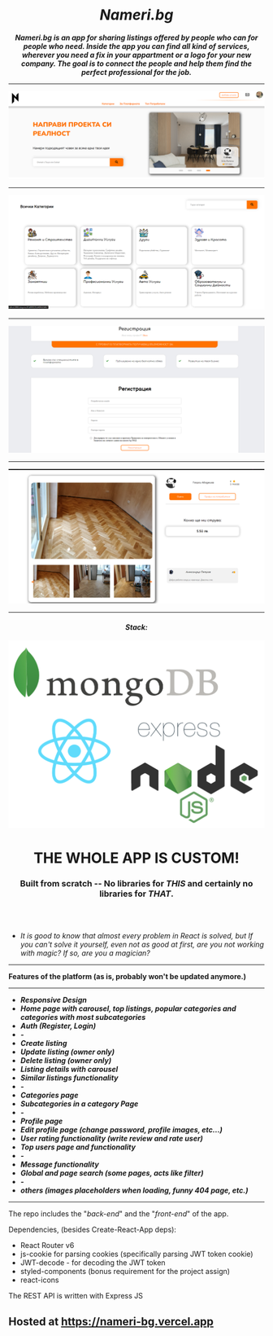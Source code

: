 <h1 align="center"><i>Nameri.bg </i></h1>

**_<p align="center">Nameri.bg is an app for sharing listings offered by people who can for people who need. Inside the app you can find all kind of services, wherever you need a fix in your appartment or a logo for your new company.
The goal is to connect the people and help them find the perfect professional for the job.</p>_**

<hr/>

<p align="center">
      <a href="https://nameri-bg.vercel.app">
    <img src="./banner.png"/>
    <hr/>
    <img src="./categories.png"/>
    <hr/>
    <img src="./auth.png"/>
    <hr/>
    <img src="./listing.png"/>
    <hr/>
    </a>
<p>


<h4 align="center"><i>Stack: </i></h3>

<img src="./mern_logo.png"/>

<h1 align="center">THE WHOLE APP IS CUSTOM!</h1>
<h3 align="center">Built from scratch -- No libraries for <i><b>THIS</b></i> and certainly no libraries for <i><b>THAT</b></i>.</h3>

<br/><br/>

- _It is good to know that almost every problem in React is solved, but If you can't solve it yourself, even not as good at first, are you not working with magic?
If so, are you a magician?_

<hr/>

__Features of the platform (as is, probably won't be updated anymore.)__

<hr/>

- <i><b>Responsive Design</b></i>
- <i><b>Home page with carousel, top listings, popular categories and categories with most subcategories</b></i>
- <i><b>Auth (Register, Login)</b></i>
- <i><b>-</b></i>
- <i><b>Create listing</b></i>
- <i><b>Update listing (owner only)</b></i>
- <i><b>Delete listing (owner only)</b></i>
- <i><b>Listing details with carousel</b></i>
- <i><b>Similar listings functionality</b></i>
- <i><b>-</b></i>
- <i><b>Categories page</b></i>
- <i><b>Subcategories in a category Page</b></i>
- <i><b>-</b></i>
- <i><b>Profile page</b></i>
- <i><b>Edit profile page (change password, profile images, etc...)</b></i>
- <i><b>User rating functionality (write review and rate user)</b></i>
- <i><b>Top users page and functionality</b></i>
- <i><b>-</b></i>
- <i><b>Message functionality</b></i>
- <i><b>Global and page search (some pages, acts like filter)</b></i>
- <i><b>-</b></i>
- <i><b>others (images placeholders when loading, funny 404 page, etc.)</b></i>

<hr/>

The repo includes the "<i>back-end</i>" and the "<i>front-end</i>" of the app.


Dependencies, (besides Create-React-App deps): 

- React Router v6
- js-cookie for parsing cookies (specifically parsing JWT token cookie)
- JWT-decode - for decoding the JWT token
- styled-components (bonus requirement for the project assign)
- react-icons

The REST API is written with Express JS

<h2>Hosted at <a href="https://nameri-bg.vercel.app/"/>https://nameri-bg.vercel.app</h2>
